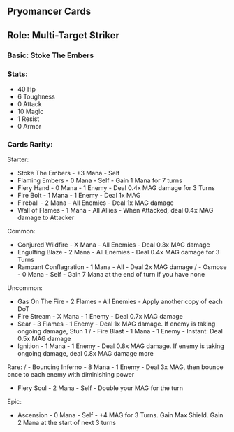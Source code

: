 ## Pryomancer Cards

## Role: Multi-Target Striker

### Basic: Stoke The Embers

### Stats:
- 40 Hp
- 6 Toughness
- 0 Attack
- 10 Magic
- 1 Resist
- 0 Armor

### Cards Rarity:

Starter:
- Stoke The Embers - +3 Mana - Self
- Flaming Embers - 0 Mana - Self - Gain 1 Mana for 7 turns
- Fiery Hand - 0 Mana - 1 Enemy - Deal 0.4x MAG damage for 3 Turns
- Fire Bolt - 1 Mana - 1 Enemy - Deal 1x MAG 
- Fireball - 2 Mana - All Enemies - Deal 1x MAG damage
- Wall of Flames - 1 Mana - All Allies - When Attacked, deal 0.4x MAG damage to Attacker

Common:
- Conjured Wildfire - X Mana - All Enemies - Deal 0.3x MAG damage
- Engulfing Blaze - 2 Mana - All Enemies - Deal 0.4x MAG damage for 3 Turns
- Rampant Conflagration - 1 Mana - All - Deal 2x MAG damage
/ - Osmose - 0 Mana - Self - Gain 7 Mana at the end of turn if you have none

Uncommon:
 - Gas On The Fire - 2 Flames - All Enemies - Apply another copy of each DoT
 - Fire Stream - X Mana - 1 Enemy - Deal 0.7x MAG damage
 - Sear - 3 Flames - 1 Enemy - Deal 1x MAG damage. If enemy is taking ongoing damage, Stun 1
/ - Fire Blast - 1 Mana - 1 Enemy - Instant: Deal 0.5x MAG damage
 - Ignition - 1 Mana - 1 Enemy - Deal 0.8x MAG damage. If enemy is taking ongoing damage, deal 0.8x MAG damage more

Rare:
/ - Bouncing Inferno - 8 Mana - 1 Enemy - Deal 3x MAG, then bounce once to each enemy with diminishing power
 - Fiery Soul - 2 Mana - Self - Double your MAG for the turn

Epic:
 - Ascension - 0 Mana - Self - +4 MAG for 3 Turns. Gain Max Shield. Gain 2 Mana at the start of next 3 turns
